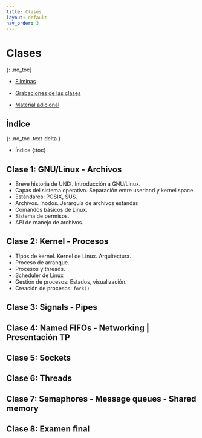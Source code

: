 ```yaml
---
title: Clases
layout: default
nav_order: 3
---
```


# Clases
{: .no_toc}

* [Filminas](https://drive.google.com/drive/folders/17CBqHsCZWHfci5L5EOHmm5Ffxgdr0feF)

* [Grabaciones de las clases](#)

* [Material adicional](https://github.com/cese-sopg/cese-sopg.github.io/material-clases)

## Índice
{: .no_toc .text-delta }

- Índice
{:toc}

## Clase 1: GNU/Linux - Archivos

* Breve historia de UNIX. Introducción a GNU/Linux.
* Capas del sistema operativo. Separación entre userland y kernel space.
* Estándares: POSIX, SUS.
* Archivos. Inodos. Jerarquía de archivos estándar.
* Comandos básicos de Linux.
* Sistema de permisos.
* API de manejo de archivos.

## Clase 2: Kernel - Procesos

* Tipos de kernel. Kernel de Linux. Arquitectura.
* Proceso de arranque.
* Procesos y threads.
* Scheduler de Linux
* Gestión de procesos: Estados, visualización.
* Creación de procesos: `fork()`

## Clase 3: Signals - Pipes

## Clase 4: Named FIFOs - Networking | Presentación TP

## Clase 5: Sockets

## Clase 6: Threads

## Clase 7: Semaphores - Message queues - Shared memory

## Clase 8: Examen final
